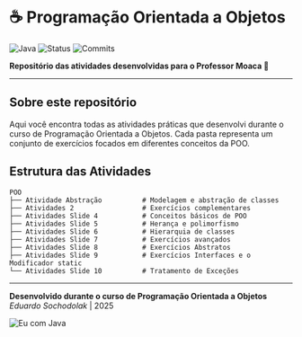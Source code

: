 # ☕ Programação Orientada a Objetos

![Java](https://img.shields.io/badge/Java-ED8B00?style=for-the-badge&logo=openjdk&logoColor=white)
![Status](https://img.shields.io/badge/Status-Em%20Desenvolvimento-green?style=for-the-badge)
![Commits](https://img.shields.io/github/commit-activity/m/DuRendeer/POO?style=for-the-badge)

**Repositório das atividades desenvolvidas  para o Professor Moaca 🍐**

---



##  Sobre este repositório

Aqui você encontra todas as atividades práticas que desenvolvi durante o curso de Programação Orientada a Objetos. Cada pasta representa um conjunto de exercícios focados em diferentes conceitos da POO.

##  Estrutura das Atividades

```
POO
├── Atividade Abstração          # Modelagem e abstração de classes
├── Atividades 2                 # Exercícios complementares  
├── Atividades Slide 4           # Conceitos básicos de POO
├── Atividades Slide 5           # Herança e polimorfismo
├── Atividades Slide 6           # Hierarquia de classes
├── Atividades Slide 7           # Exercícios avançados
├── Atividades Slide 8           # Exercícios Abstratos
├── Atividades Slide 9           # Exercícios Interfaces e o Modificador static
└── Atividades Slide 10          # Tratamento de Exceções
```


---

**Desenvolvido durante o curso de Programação Orientada a Objetos**  
*Eduardo Sochodolak* | 2025


![Eu com Java](https://reactiongifs.me/cdn-cgi/imagedelivery/S36QsAbHn6yI9seDZ7V8aA/873351b1-6da2-40c8-3615-6cb882440a00/w=386)






